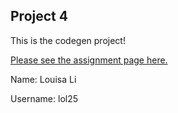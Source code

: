 ## Project 4

This is the codegen project!

[Please see the assignment page here.](https://jarrettbillingsley.github.io/teaching/classes/cs1622/projects/proj4.html)

Name: Louisa Li

Username: lol25
